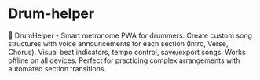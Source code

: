 # Drum-helper
🥁 DrumHelper - Smart metronome PWA for drummers. Create custom song structures with voice announcements for each section (Intro, Verse, Chorus). Visual beat indicators, tempo control, save/export songs. Works offline on all devices. Perfect for practicing complex arrangements with automated section transitions.
